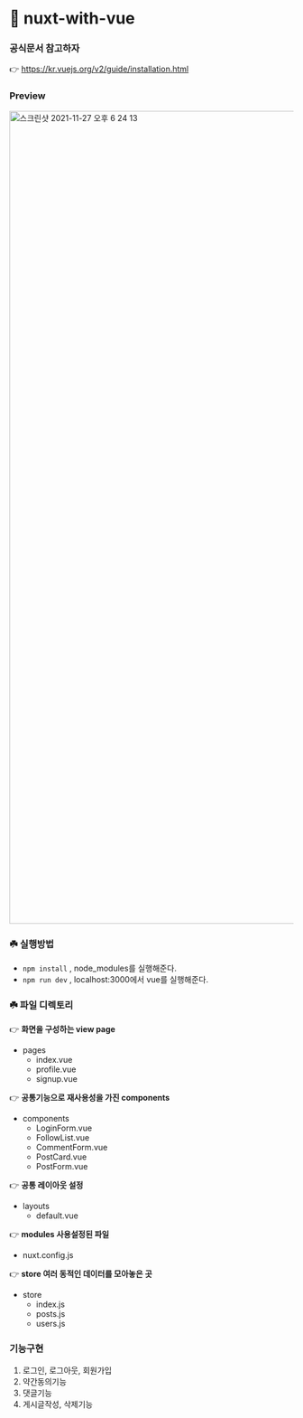 # 🦜 nuxt-with-vue

### 공식문서 참고하자

👉 https://kr.vuejs.org/v2/guide/installation.html

### Preview

<img width="1439" alt="스크린샷 2021-11-27 오후 6 24 13" src="https://user-images.githubusercontent.com/80687195/143675796-389312a6-fc8e-490e-88f9-328d562035e8.png">


### ☘️ 실행방법

- `npm install` , node_modules를 실행해준다.
- `npm run dev` , localhost:3000에서 vue를 실행해준다.

### ☘️ 파일 디렉토리

👉 **화면을 구성하는 view page**
- pages
  - index.vue
  - profile.vue
  - signup.vue

👉 **공통기능으로 재사용성을 가진 components**
- components
  - LoginForm.vue
  - FollowList.vue
  - CommentForm.vue
  - PostCard.vue
  - PostForm.vue

👉 **공통 레이아웃 설정**
- layouts
  - default.vue

👉 **modules 사용설정된 파일**
- nuxt.config.js

👉 **store 여러 동적인 데이터를 모아놓은 곳**
- store
  - index.js
  - posts.js
  - users.js


### 기능구현

1. 로그인, 로그아웃, 회원가입
2. 약간동의기능
3. 댓글기능
4. 게시글작성, 삭제기능



